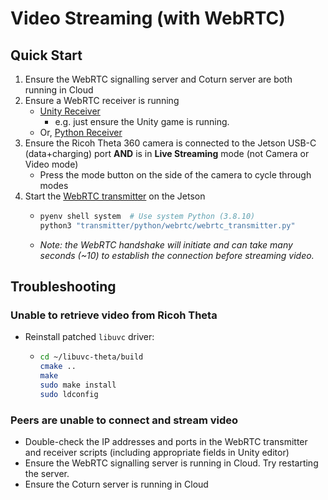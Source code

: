 # Video Streaming (with WebRTC)

## Quick Start

1. Ensure the WebRTC signalling server and Coturn server are both running in Cloud
2. Ensure a WebRTC receiver is running
   - [Unity Receiver](receiver/unity/scripts/webrtc/WebRTCReceiver.cs)
     - e.g. just ensure the Unity game is running.
   - Or, [Python Receiver](receiver/python/webrtc/webrtc_receiver.py)
3. Ensure the Ricoh Theta 360 camera is connected to the Jetson USB-C (data+charging) port **AND** is in **Live Streaming** mode (not Camera or Video mode)
   - Press the mode button on the side of the camera to cycle through modes
4. Start the [WebRTC transmitter](transmitter/python/webrtc/webrtc_transmitter.py) on the Jetson
   - ```bash
     pyenv shell system  # Use system Python (3.8.10)
     python3 "transmitter/python/webrtc/webrtc_transmitter.py"
     ```
   - *Note: the WebRTC handshake will initiate and can take many seconds (~10) to establish the connection before streaming video.*

## Troubleshooting

### Unable to retrieve video from Ricoh Theta
  - Reinstall patched `libuvc` driver:
    - ```bash
      cd ~/libuvc-theta/build
      cmake ..
      make
      sudo make install
      sudo ldconfig
      ```

### Peers are unable to connect and stream video
   - Double-check the IP addresses and ports in the WebRTC transmitter and receiver scripts (including appropriate fields in Unity editor)
   - Ensure the WebRTC signalling server is running in Cloud. Try restarting the server.
   - Ensure the Coturn server is running in Cloud
